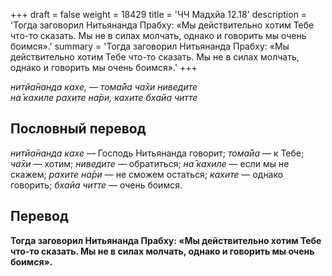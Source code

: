 +++
draft = false
weight = 18429
title = 'ЧЧ Мадхйа 12.18'
description = 'Тогда заговорил Нитьянанда Прабху: «Мы действительно хотим Тебе что-то сказать. Мы не в силах молчать, однако и говорить мы очень боимся».'
summary = 'Тогда заговорил Нитьянанда Прабху: «Мы действительно хотим Тебе что-то сказать. Мы не в силах молчать, однако и говорить мы очень боимся».'
+++

_нитйа̄нанда кахе, — тома̄йа ча̄хи ниведите  
на̄ кахиле рахите на̄ри, кахите бхайа читте_

## Пословный перевод

_нитйа̄нанда_ _кахе_ — Господь Нитьянанда говорит; _тома̄йа_ — к Тебе; _ча̄хи_ — хотим; _ниведите_ — обратиться; _на̄_ _кахиле_ — если мы не скажем; _рахите_ _на̄ри_ — не сможем остаться; _кахите_ — однако говорить; _бхайа_ _читте_ — очень боимся.

## Перевод

**Тогда заговорил Нитьянанда Прабху: «Мы действительно хотим Тебе что-то сказать. Мы не в силах молчать, однако и говорить мы очень боимся».**
